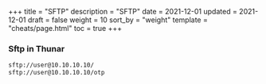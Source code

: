 +++
title = "SFTP"
description = "SFTP"
date = 2021-12-01
updated = 2021-12-01
draft = false
weight = 10
sort_by = "weight"
template = "cheats/page.html"
toc = true
+++

### Sftp in Thunar

``` bash
sftp://user@10.10.10.10/
sftp://user@10.10.10.10/otp
```


